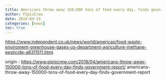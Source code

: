 ```yaml
---
title: Americans throw away 150,000 tons of food every day, finds government report
author: PipisCrew
date: 2018-04-19
categories: [news]
toc: true
---
```


https://www.independent.co.uk/news/world/americas/food-waste-enviroment-greenhouse-gases-us-department-agriculture-methane-pesticide-a8311511.html

origin - https://www.pipiscrew.com/2018/04/americans-throw-away-150000-tons-of-food-every-day-finds-government-report/ americans-throw-away-150000-tons-of-food-every-day-finds-government-report